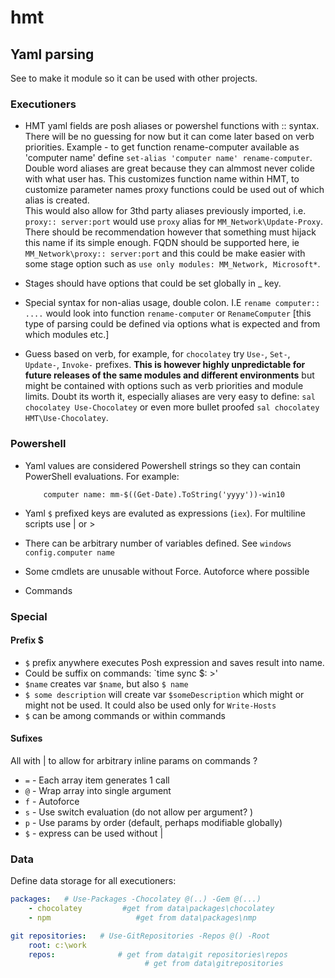 # hmt

## Yaml parsing

See to make it module so it can be used with other projects.

### Executioners

- HMT yaml fields are posh aliases or powershel functions with :: syntax. There will be no guessing for now but it can come later based on verb priorities.
Example - to get function rename-computer available as 'computer name' define `set-alias 'computer name' rename-computer`. Double word aliases are great because they can almmost never colide with what user has. This customizes function name within HMT, to customize parameter names proxy functions could be used out of which alias is created.  
This would also allow for 3thd party aliases previously imported, i.e. `proxy:: server:port` would use `proxy` alias for `MM_Network\Update-Proxy`. There should be recommendation however that something must hijack this name if its simple enough. FQDN should be supported here, ie `MM_Network\proxy:: server:port` and this could be make easier with some stage option such as `use only modules: MM_Network, Microsoft*`.

- Stages should have options that could be set globally in _ key.

- Special syntax for non-alias usage, double colon. I.E `rename computer:: ....` would look into function `rename-computer` or `RenameComputer` [this type of parsing could be defined via options what is expected and from which modules etc.] 

- Guess based on verb, for example, for `chocolatey` try `Use-`, `Set-`, `Update-`, `Invoke-` prefixes. **This is however highly unpredictable for future releases of the same modules and different environments** but might be contained with options such as verb priorities and module limits. Doubt its worth it, especially aliases are very easy to define: `sal chocolatey Use-Chocolatey` or even more bullet proofed `sal chocolatey HMT\Use-Chocolatey`.

### Powershell

- Yaml values are considered Powershell strings so they can contain PowerShell evaluations. For example:
    ```
        computer name: mm-$((Get-Date).ToString('yyyy'))-win10
    ```
- Yaml `$` prefixed keys are evaluted as expressions (`iex`). For multiline scripts use | or >

- There can be arbitrary number of variables defined. See `windows config.computer name`

- Some cmdlets are unusable without Force. Autoforce where possible

- Commands 

### Special

#### Prefix $

- `$` prefix anywhere executes Posh expression and saves result into name. 
- Could be suffix on commands: `time sync $: >'
- `$name` creates var `$name`, but also `$ name`
- `$ some description` will create var `$someDescription` which might or might not be used.
   It could also be used only for `Write-Hosts`
- `$` can be among commands or within commands 

#### Sufixes

All with | to allow for arbitrary inline params on commands ?

- `=` - Each array item generates 1 call 
- `@` - Wrap array into single argument
- `f` - Autoforce
- `s` - Use switch evaluation  (do not allow per argument? )
- `p` - Use params by order (default, perhaps modifiable globally)
- `$` - express can be used without |


### Data

Define data storage for all executioners:

```yaml
packages:   # Use-Packages -Chocolatey @(..) -Gem @(...) 
    - chocolatey         #get from data\packages\chocolatey
    - npm                   #get from data\packages\nmp

git repositories:   # Use-GitRepositories -Repos @() -Root
    root: c:\work
    repos:              # get from data\git repositories\repos  
                              # get from data\gitrepositories

```
        